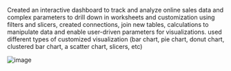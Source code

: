 Created an interactive dashboard to track and analyze online sales data and
complex parameters to drill down in worksheets and customization using filters
and slicers, created connections, join new tables, calculations to manipulate data
and enable user-driven parameters for visualizations. used different types of
customized visualization (bar chart, pie chart, donut chart, clustered bar chart,
a scatter chart, slicers, etc)



![image](https://github.com/user-attachments/assets/99475d87-65ae-4a53-801d-83d0473d9571)


